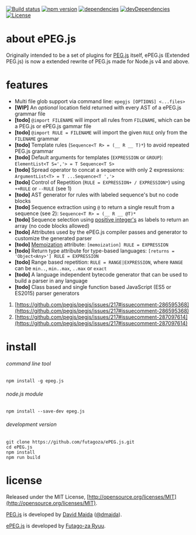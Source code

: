 [![Build status](https://img.shields.io/travis/futagoza/ePEG.js.svg)](https://travis-ci.org/futagoza/ePEG.js)
[![npm version](https://img.shields.io/npm/v/epeg.js.svg)](https://www.npmjs.com/package/epeg.js)
[![dependencies](https://img.shields.io/david/futagoza/ePEG.js.svg)](https://david-dm.org/futagoza/ePEG.js)
[![devDependencies](https://img.shields.io/david/dev/futagoza/ePEG.js.svg)](https://david-dm.org/futagoza/ePEG.js#info=devDependencies)
[![License](https://img.shields.io/badge/license-mit-blue.svg)](https://opensource.org/licenses/MIT)

# about ePEG.js

Originally intended to be a set of plugins for [PEG.js](https://github.com/pegjs/pegjs) itself, ePEG.js (Extended PEG.js) is now a extended rewrite of PEG.js made for Node.js v4 and above.

# features

- Multi file glob support via command line: `epegjs [OPTIONS] <...files>`
- __[WIP]__ An _optional_ location field returned with every AST of a ePEG.js grammar file
- __[todo]__ `@import FILENAME` will import all rules from `FILENAME`, which can be a PEG.js or ePEG.js gammar file
- __[todo]__ `@import RULE = FILENAME` will import the given `RULE` only from the `FILENAME` grammar
- __[todo]__ Template rules (`Sequence<T R> = (__ R __ T)*`) to avoid repeated PEG.js grammar
- __[todo]__ Default arguments for templates (`EXPRESSION` or `GROUP`): `ElementList<T S=','> = T Sequence<T S>`
- __[todo]__ Spread operator to concat a sequence with only 2 expressions: `ArgumentList<T> = T ...Sequence<T ','>`
- __[todo]__ Control of Repetition (`RULE = EXPRESSION+ / EXPRESSION*`) using `++RULE` or `--RULE` (see 1)
- __[todo]__ AST generator for rules with labeled sequence's but no code blocks
- __[todo]__ Sequence extraction using `@` to return a single result from a sequence (see 2): `Sequence<T R> = (__ R __ @T)*`
- __[todo]__ Sequence selection using [positive integer's](https://en.wikipedia.org/wiki/Integer) as labels to return an array (no code blocks allowed)
- __[todo]__ Attributes used by the ePEG.js compiler passes and generator to customize the generated parser
- __[todo]__ [Memoization](https://en.wikipedia.org/wiki/Memoization) attribute: `[memoization] RULE = EXPRESSION`
- __[todo]__ Return type attribute for type-based languages: `[returns = 'Object<Any>'] RULE = EXPRESSION`
- __[todo]__ Range based repetition: `RULE = RANGE|EXPRESSION`, where `RANGE` can be `min..`, `min..max`, `..max` or `exact`
- __[todo]__ A language independent bytecode generator that can be used to build a parser in any language
- __[todo]__ Class based and single function based JavaScript (ES5 or ES2015) parser generators

1) [https://github.com/pegjs/pegjs/issues/217#issuecomment-286595368](https://github.com/pegjs/pegjs/issues/217#issuecomment-286595368)
2) [https://github.com/pegjs/pegjs/issues/217#issuecomment-287097614](https://github.com/pegjs/pegjs/issues/217#issuecomment-287097614)

# install

###### command line tool

```shell
npm install -g epeg.js
```

###### node.js module

```shell
npm install --save-dev epeg.js
```

###### development version

```shell
git clone https://github.com/futagoza/ePEG.js.git
cd ePEG.js
npm install
npm run build
```

# license

Released under the MIT License, [http://opensource.org/licenses/MIT](http://opensource.org/licenses/MIT).

[PEG.js](https://github.com/pegjs/pegjs) is developed by [David Majda](http://majda.cz/) ([@dmajda](http://twitter.com/dmajda)).

[ePEG.js](https://github.com/futagoza/ePEG.js) is developed by [Futago-za Ryuu](https://github.com/futagoza).
